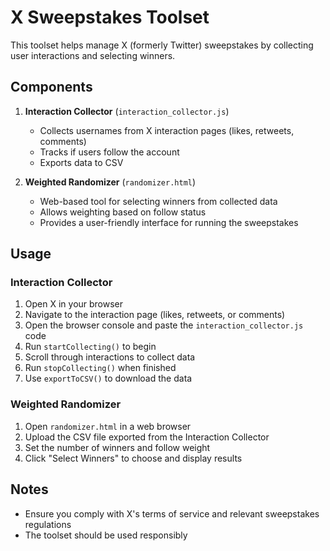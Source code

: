 # X Sweepstakes Toolset

This toolset helps manage X (formerly Twitter) sweepstakes by collecting user interactions and selecting winners.

## Components

1. **Interaction Collector** (`interaction_collector.js`)
   - Collects usernames from X interaction pages (likes, retweets, comments)
   - Tracks if users follow the account
   - Exports data to CSV

2. **Weighted Randomizer** (`randomizer.html`)
   - Web-based tool for selecting winners from collected data
   - Allows weighting based on follow status
   - Provides a user-friendly interface for running the sweepstakes

## Usage

### Interaction Collector

1. Open X in your browser
2. Navigate to the interaction page (likes, retweets, or comments)
3. Open the browser console and paste the `interaction_collector.js` code
4. Run `startCollecting()` to begin
5. Scroll through interactions to collect data
6. Run `stopCollecting()` when finished
7. Use `exportToCSV()` to download the data

### Weighted Randomizer

1. Open `randomizer.html` in a web browser
2. Upload the CSV file exported from the Interaction Collector
3. Set the number of winners and follow weight
4. Click "Select Winners" to choose and display results

## Notes

- Ensure you comply with X's terms of service and relevant sweepstakes regulations
- The toolset should be used responsibly
